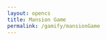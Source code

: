 ```yaml
---
layout: opencs
title: Mansion Game
permalink: /gamify/mansionGame
---
```


<div id="gameContainer">
    <div id="promptDropDown" class="promptDropDown" style="z-index: 9999"></div>
    <canvas id='gameCanvas'></canvas>
</div>

<script type="module">
    // Mansion Game assets locations
    import Game from "{{site.baseurl}}/assets/js/mansionGame/GameEngine/Game.js";
    import GameLevelMain from "{{site.baseurl}}/assets/js/mansionGame/mansionLevelMain.js";
    import GameLevel1 from "{{site.baseurl}}/assets/js/mansionGame/mansionLevel1.js";
    //import GameLevel2 from "{{site.baseurl}}/assets/js/mansionGame/mansionLevel2.js";
    import GameLevel3 from "{{site.baseurl}}/assets/js/mansionGame/mansionLevel3.js";
    import GameLevel4 from "{{site.baseurl}}/assets/js/mansionGame/mansionLevel4.js";
    import GameLevel5 from "{{site.baseurl}}/assets/js/mansionGame/mansionLevel5.js";
    import GameLevel6 from "{{site.baseurl}}/assets/js/mansionGame/mansionLevel6.js";
    import { pythonURI, javaURI, fetchOptions } from '{{site.baseurl}}/assets/js/api/config.js';

    const gameLevelClasses = [GameLevel1, GameLevel3, GameLevel4, GameLevel5, GameLevel6 ];

    // Web Server Environment data
    const environment = {
        path:"{{site.baseurl}}",
        pythonURI: pythonURI,
        javaURI: javaURI,
        fetchOptions: fetchOptions,
        gameContainer: document.getElementById("gameContainer"),
        gameCanvas: document.getElementById("gameCanvas"),
        gameLevelClasses: gameLevelClasses
        ,
        // Global photographic background for the entire game. Replace with your local image if desired.
        globalBackgroundData: {
            src: "{{site.baseurl}}/images/mansionGame/mansion_outside_photo.png",
            mode: 'cover',
            crossOrigin: 'anonymous'
        }

    }
    // Launch Mansion Game
    Game.main(environment);
</script>